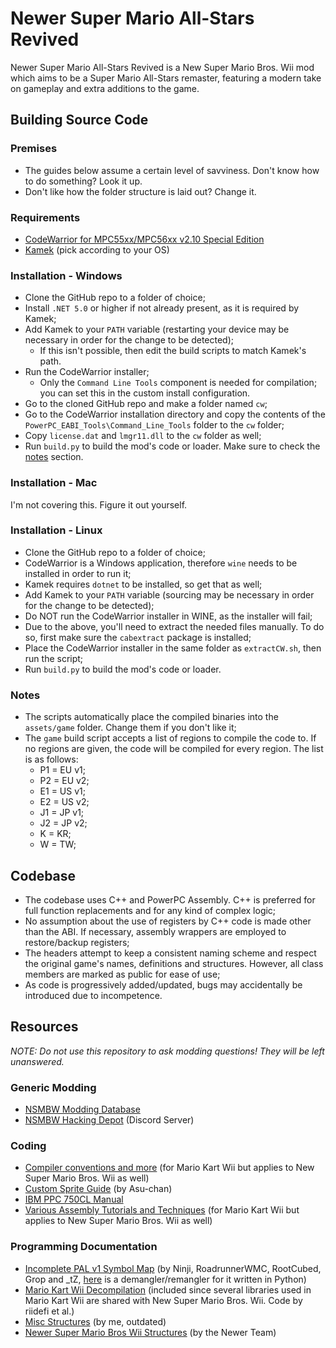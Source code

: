 # Newer Super Mario All-Stars Revived
Newer Super Mario All-Stars Revived is a New Super Mario Bros. Wii mod which aims to be a Super Mario All-Stars remaster, featuring a modern take on gameplay and extra additions to the game.

## Building Source Code

### Premises
* The guides below assume a certain level of savviness. Don't know how to do something? Look it up.
* Don't like how the folder structure is laid out? Change it.

### Requirements
- [CodeWarrior for MPC55xx/MPC56xx v2.10 Special Edition](https://cache.nxp.com/lgfiles/devsuites/PowerPC/CW55xx_v2_10_SE.exe)
- [Kamek](https://github.com/Treeki/Kamek/releases) (pick according to your OS)

### Installation - Windows
* Clone the GitHub repo to a folder of choice;
* Install `.NET 5.0` or higher if not already present, as it is required by Kamek;
* Add Kamek to your `PATH` variable (restarting your device may be necessary in order for the change to be detected);
    - If this isn't possible, then edit the build scripts to match Kamek's path.
* Run the CodeWarrior installer;
    - Only the `Command Line Tools` component is needed for compilation; you can set this in the custom install configuration.
* Go to the cloned GitHub repo and make a folder named `cw`;
* Go to the CodeWarrior installation directory and copy the contents of the `PowerPC_EABI_Tools\Command_Line_Tools` folder to the `cw` folder;
* Copy `license.dat` and `lmgr11.dll` to the `cw` folder as well;
* Run `build.py` to build the mod's code or loader. Make sure to check the [notes](#Notes) section.

### Installation - Mac
I'm not covering this. Figure it out yourself.

### Installation - Linux
* Clone the GitHub repo to a folder of choice;
* CodeWarrior is a Windows application, therefore `wine` needs to be installed in order to run it;
* Kamek requires `dotnet` to be installed, so get that as well;
* Add Kamek to your `PATH` variable (sourcing may be necessary in order for the change to be detected);
* Do NOT run the CodeWarrior installer in WINE, as the installer will fail;
* Due to the above, you'll need to extract the needed files manually. To do so, first make sure the `cabextract` package is installed;
* Place the CodeWarrior installer in the same folder as `extractCW.sh`, then run the script;
* Run `build.py` to build the mod's code or loader.

### Notes
* The scripts automatically place the compiled binaries into the `assets/game` folder. Change them if you don't like it;
* The `game` build script accepts a list of regions to compile the code to. If no regions are given, the code will be compiled for every region. The list is as follows:
    - P1 = EU v1;
    - P2 = EU v2;
    - E1 = US v1;
    - E2 = US v2;
    - J1 = JP v1;
    - J2 = JP v2;
    - K = KR;
    - W = TW;

## Codebase
- The codebase uses C++ and PowerPC Assembly. C++ is preferred for full function replacements and for any kind of complex logic;
- No assumption about the use of registers by C++ code is made other than the ABI. If necessary, assembly wrappers are employed to restore/backup registers;
- The headers attempt to keep a consistent naming scheme and respect the original game's names, definitions and structures. However, all class members are marked as public for ease of use;
- As code is progressively added/updated, bugs may accidentally be introduced due to incompetence.

## Resources

*NOTE: Do not use this repository to ask modding questions! They will be left unanswered.*

### Generic Modding
- [NSMBW Modding Database](https://horizon.miraheze.org/wiki/Main_Page)
- [NSMBW Hacking Depot](https://discord.gg/nXgyHrMyjA) (Discord Server)

### Coding
- [Compiler conventions and more](http://wiki.tockdom.com/wiki/Compiler) (for Mario Kart Wii but applies to New Super Mario Bros. Wii as well)
- [Custom Sprite Guide](https://docs.google.com/document/d/1-KQhmawgy0da8ijdzL6d7zrlMRBX3_UOm-oShqFvuYc) (by Asu-chan)
- [IBM PPC 750CL Manual](https://fail0verflow.com/media/files/ppc_750cl.pdf)
- [Various Assembly Tutorials and Techniques](https://mkwii.com/forumdisplay.php?fid=50) (for Mario Kart Wii but applies to New Super Mario Bros. Wii as well)

### Programming Documentation
- [Incomplete PAL v1 Symbol Map](https://cdn.discordapp.com/attachments/880441593549688884/930223706754670703/nsmbw_P1_ghidra.map) (by Ninji, RoadrunnerWMC, RootCubed, Grop and _tZ, [here](https://gist.github.com/RootCubed/8f8102fe6cf4ed79a45f1dfe23020a06) is a demangler/remangler for it written in Python)
- [Mario Kart Wii Decompilation](https://github.com/riidefi/mkw) (included since several libraries used in Mario Kart Wii are shared with New Super Mario Bros. Wii. Code by riidefi et al.)
- [Misc Structures](https://github.com/CLF78/NSMBW-Documentation) (by me, outdated)
- [Newer Super Mario Bros Wii Structures](https://github.com/Newer-Team/NewerSMBW/tree/no-translations/Kamek/include) (by the Newer Team)
